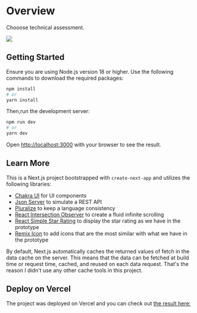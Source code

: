 # Overview

Chooose technical assessment.

![](chooose_gif.gif)

## Getting Started

Ensure you are using Node.js version 18 or higher. Use the following commands to download the required packages:

```bash
npm install
# or
yarn install
```

Then,run the development server:

```bash
npm run dev
# or
yarn dev
```

Open [http://localhost:3000](http://localhost:3000) with your browser to see the result.

## Learn More

This is a Next.js project bootstrapped with `create-next-app` and utilizes the following libraries:

- [Chakra UI](https://chakra-ui.com/) for UI components
- [Json Server](https://github.com/typicode/json-server) to simulate a REST API
- [Pluralize](https://github.com/plurals/pluralize) to keep a language consistency
- [React Intersection Observer](https://github.com/thebuilder/react-intersection-observer) to create a fluid infinite scrolling
- [React Simple Star Rating](https://github.com/awran5/react-simple-star-rating) to display the star rating as we have in the prototype
- [Remix Icon](https://remixicon.com/) to add icons that are the most similar with what we have in the prototype

By default, Next.js automatically caches the returned values of fetch in the data cache on the server. This means that the data can be fetched at build time or request time, cached, and reused on each data request. That's the reason I didn't use any other cache tools in this project.

## Deploy on Vercel

The project was deployed on Vercel and you can check out [the result here:](https://chooose-steel.vercel.app/)
